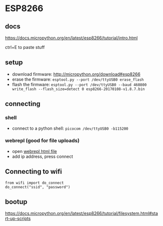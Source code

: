 # ESP8266

## docs
https://docs.micropython.org/en/latest/esp8266/tutorial/intro.html

ctrl+E to paste stuff

## setup
- download firmware: http://micropython.org/download#esp8266
- erase the firmware: `esptool.py --port /dev/ttyUSB0 erase_flash`
- flash the firmware: `esptool.py --port /dev/ttyUSB0 --baud 460800 write_flash --flash_size=detect 0 esp8266-20170108-v1.8.7.bin`

## connecting
### shell
- connect to a python shell: `picocom /dev/ttyUSB0 -b115200`
### webrepl (good for file uploads)
- open [webrepl html file](../webrepl/webrepl.html)
- add ip address, press connect


## Connecting to wifi
```
from wifi import do_connect
do_connect("ssid", "password")
```

## bootup
https://docs.micropython.org/en/latest/esp8266/tutorial/filesystem.html#start-up-scripts
